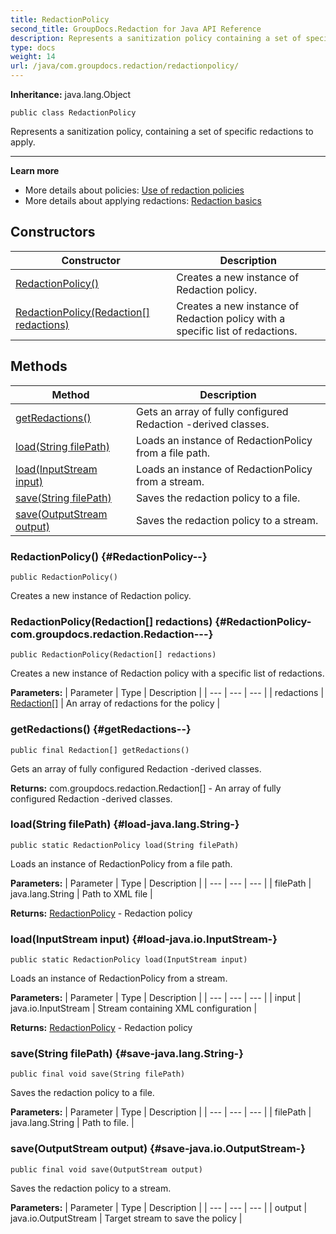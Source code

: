 ```yaml
---
title: RedactionPolicy
second_title: GroupDocs.Redaction for Java API Reference
description: Represents a sanitization policy containing a set of specific redactions to apply.
type: docs
weight: 14
url: /java/com.groupdocs.redaction/redactionpolicy/
---
```

**Inheritance:**
java.lang.Object
```
public class RedactionPolicy
```

Represents a sanitization policy, containing a set of specific redactions to apply.

--------------------

**Learn more**

 *  More details about policies: [Use of redaction policies][]
 *  More details about applying redactions: [Redaction basics][]


[Use of redaction policies]: https://docs.groupdocs.com/redaction/java/use-redaction-policies/
[Redaction basics]: https://docs.groupdocs.com/redaction/java/redaction-basics/
## Constructors

| Constructor | Description |
| --- | --- |
| [RedactionPolicy()](#RedactionPolicy--) | Creates a new instance of Redaction policy. |
| [RedactionPolicy(Redaction[] redactions)](#RedactionPolicy-com.groupdocs.redaction.Redaction---) | Creates a new instance of Redaction policy with a specific list of redactions. |
## Methods

| Method | Description |
| --- | --- |
| [getRedactions()](#getRedactions--) | Gets an array of fully configured  Redaction -derived classes. |
| [load(String filePath)](#load-java.lang.String-) | Loads an instance of  RedactionPolicy  from a file path. |
| [load(InputStream input)](#load-java.io.InputStream-) | Loads an instance of  RedactionPolicy  from a stream. |
| [save(String filePath)](#save-java.lang.String-) | Saves the redaction policy to a file. |
| [save(OutputStream output)](#save-java.io.OutputStream-) | Saves the redaction policy to a stream. |
### RedactionPolicy() {#RedactionPolicy--}
```
public RedactionPolicy()
```


Creates a new instance of Redaction policy.

### RedactionPolicy(Redaction[] redactions) {#RedactionPolicy-com.groupdocs.redaction.Redaction---}
```
public RedactionPolicy(Redaction[] redactions)
```


Creates a new instance of Redaction policy with a specific list of redactions.

**Parameters:**
| Parameter | Type | Description |
| --- | --- | --- |
| redactions | [Redaction\[\]](../../com.groupdocs.redaction/redaction) | An array of redactions for the policy |

### getRedactions() {#getRedactions--}
```
public final Redaction[] getRedactions()
```


Gets an array of fully configured  Redaction -derived classes.

**Returns:**
com.groupdocs.redaction.Redaction[] - An array of fully configured  Redaction -derived classes.
### load(String filePath) {#load-java.lang.String-}
```
public static RedactionPolicy load(String filePath)
```


Loads an instance of  RedactionPolicy  from a file path.

**Parameters:**
| Parameter | Type | Description |
| --- | --- | --- |
| filePath | java.lang.String | Path to XML file |

**Returns:**
[RedactionPolicy](../../com.groupdocs.redaction/redactionpolicy) - Redaction policy
### load(InputStream input) {#load-java.io.InputStream-}
```
public static RedactionPolicy load(InputStream input)
```


Loads an instance of  RedactionPolicy  from a stream.

**Parameters:**
| Parameter | Type | Description |
| --- | --- | --- |
| input | java.io.InputStream | Stream containing XML configuration |

**Returns:**
[RedactionPolicy](../../com.groupdocs.redaction/redactionpolicy) - Redaction policy
### save(String filePath) {#save-java.lang.String-}
```
public final void save(String filePath)
```


Saves the redaction policy to a file.

**Parameters:**
| Parameter | Type | Description |
| --- | --- | --- |
| filePath | java.lang.String | Path to file. |

### save(OutputStream output) {#save-java.io.OutputStream-}
```
public final void save(OutputStream output)
```


Saves the redaction policy to a stream.

**Parameters:**
| Parameter | Type | Description |
| --- | --- | --- |
| output | java.io.OutputStream | Target stream to save the policy |

